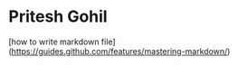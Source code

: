 # Pritesh Gohil

[how to write markdown file] (https://guides.github.com/features/mastering-markdown/)
